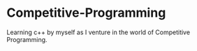 # Competitive-Programming
Learning c++ by myself as I venture in the world of Competitive Programming.
